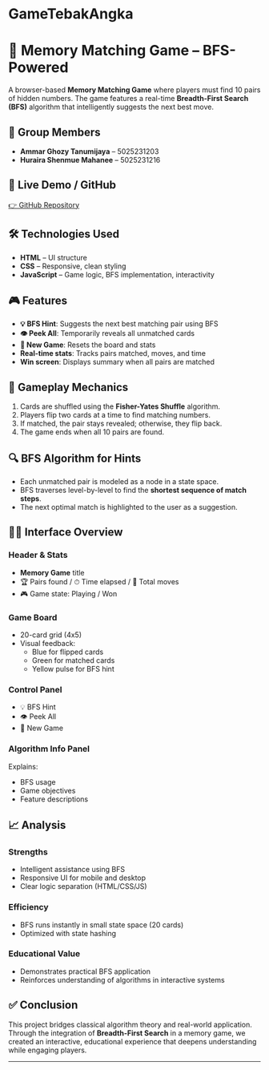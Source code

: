 # GameTebakAngka

# 🧠 Memory Matching Game – BFS-Powered

A browser-based **Memory Matching Game** where players must find 10 pairs of hidden numbers. The game features a real-time **Breadth-First Search (BFS)** algorithm that intelligently suggests the next best move.

## 👥 Group Members

- **Ammar Ghozy Tanumijaya** – 5025231203  
- **Huraira Shenmue Mahanee** – 5025231216  

## 🔗 Live Demo / GitHub

[👉 GitHub Repository](https://github.com/Sh3nm/GameTebakAngka)

## 🛠️ Technologies Used

- **HTML** – UI structure  
- **CSS** – Responsive, clean styling  
- **JavaScript** – Game logic, BFS implementation, interactivity  

## 🎮 Features

- **💡 BFS Hint**: Suggests the next best matching pair using BFS
- **👁 Peek All**: Temporarily reveals all unmatched cards
- **🔄 New Game**: Resets the board and stats
- **Real-time stats**: Tracks pairs matched, moves, and time
- **Win screen**: Displays summary when all pairs are matched

## 🧩 Gameplay Mechanics

1. Cards are shuffled using the **Fisher-Yates Shuffle** algorithm.
2. Players flip two cards at a time to find matching numbers.
3. If matched, the pair stays revealed; otherwise, they flip back.
4. The game ends when all 10 pairs are found.

## 🔍 BFS Algorithm for Hints

- Each unmatched pair is modeled as a node in a state space.
- BFS traverses level-by-level to find the **shortest sequence of match steps**.
- The next optimal match is highlighted to the user as a suggestion.

## 🧑‍💻 Interface Overview

### Header & Stats
- **Memory Game** title
- 🏆 Pairs found / ⏱ Time elapsed / 🎯 Total moves
- 🎮 Game state: Playing / Won

### Game Board
- 20-card grid (4x5)
- Visual feedback:
  - Blue for flipped cards
  - Green for matched cards
  - Yellow pulse for BFS hint

### Control Panel
- 💡 BFS Hint
- 👁 Peek All
- 🔄 New Game

### Algorithm Info Panel
Explains:
- BFS usage
- Game objectives
- Feature descriptions

## 📈 Analysis

### Strengths
- Intelligent assistance using BFS
- Responsive UI for mobile and desktop
- Clear logic separation (HTML/CSS/JS)

### Efficiency
- BFS runs instantly in small state space (20 cards)
- Optimized with state hashing

### Educational Value
- Demonstrates practical BFS application
- Reinforces understanding of algorithms in interactive systems

## ✅ Conclusion

This project bridges classical algorithm theory and real-world application. Through the integration of **Breadth-First Search** in a memory game, we created an interactive, educational experience that deepens understanding while engaging players.

---
